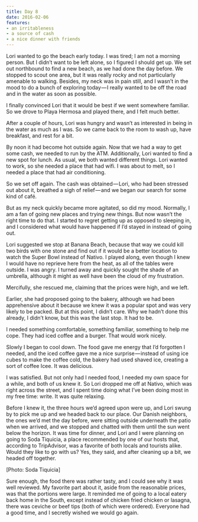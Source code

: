 ```yaml
---
title: Day 8
date: 2016-02-06
features:
- an irritableness
- a source of cash
- a nice dinner with friends
---
```


Lori wanted to go the beach early today. I was tired; I am not a morning person.
But I didn’t want to be left alone, so I figured I should get up. We set out
northbound to find a new beach, as we had done the day before. We stopped to
scout one area, but it was really rocky and not particularly amenable to
walking. Besides, my neck was in pain still, and I wasn’t in the mood to do a
bunch of exploring today — I really wanted to be off the road and in the water
as soon as possible.

I finally convinced Lori that it would be best if we went somewhere familiar. So
we drove to Playa Hermosa and played there, and I felt much better.

After a couple of hours, Lori was hungry and wasn’t as interested in being in
the water as much as I was. So we came back to the room to wash up, have
breakfast, and rest for a bit.

By noon it had become hot outside again. Now that we had a way to get some cash,
we needed to run by the ATM. Additionally, Lori wanted to find a new spot for
lunch. As usual, we both wanted different things. Lori wanted to work, so she
needed a place that had wifi. I was about to melt, so I needed a place that had
air conditioning.

So we set off again. The cash was obtained — Lori, who had been stressed out
about it, breathed a sigh of relief — and we began our search for some kind of
café.

But as my neck quickly became more agitated, so did my mood. Normally, I am a
fan of going new places and trying new things. But now wasn’t the right time to
do that. I started to regret getting up as opposed to sleeping in, and I
considered what would have happened if I’d stayed in instead of going out.

Lori suggested we stop at Banana Beach, because that way we could kill two birds
with one stone and find out if it would be a better location to watch the Super
Bowl instead of Nativo. I played along, even though I knew I would have no
reprieve here from the heat, as all of the tables were outside. I was angry. I
turned away and quickly sought the shade of an umbrella, although it might as
well have been the cloud of my frustration. 

Mercifully, she rescued me, claiming that the prices were high, and we left.

Earlier, she had proposed going to the bakery, although we had been apprehensive
about it because we knew it was a popular spot and was very likely to be packed.
But at this point, I didn’t care. Why we hadn’t done this already, I didn’t
know, but this was the last stop. It had to be.

I needed something comfortable, something familiar, something to help me cope.
They had iced coffee and a burger. That would work nicely.

Slowly I began to cool down. The food gave me energy that I’d forgotten I
needed, and the iced coffee gave me a nice surprise — instead of using ice cubes
to make the coffee cold, the bakery had used shaved ice, creating a sort of
coffee Icee. It was delicious.

I was satisfied. But not only had I needed food, I needed my own space for a
while, and both of us knew it. So Lori dropped me off at Nativo, which was right
across the street, and I spent time doing what I’ve been doing most in my free
time: write. It was quite relaxing.

Before I knew it, the three hours we’d agreed upon were up, and Lori swung by to
pick me up and we headed back to our place. Our Danish neighbors, the ones we’d
met the day before, were sitting outside underneath the patio when we arrived,
and we stopped and chatted with them until the sun went below the horizon. It
was time for dinner, and Lori and I were planning on going to Soda Tiquicia, a
place recommended by one of our hosts that, according to TripAdvisor, was a
favorite of both locals and tourists alike. Would they like to go with us? Yes,
they said, and after cleaning up a bit, we headed off together.

[Photo: Soda Tiquicia]

Sure enough, the food there was rather tasty, and I could see why it was well
reviewed. My favorite part about it, aside from the reasonable prices, was that
the portions were large. It reminded me of going to a local eatery back home in
the South, except instead of chicken fried chicken or lasagna, there was ceviche
or beef tips (both of which were ordered). Everyone had a good time, and I
secretly wished we would go again.
